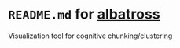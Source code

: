 # `README.md` for [albatross](https://github.com/Yukino-Ai/albatross)

Visualization tool for cognitive chunking/clustering
